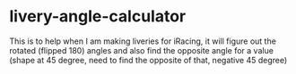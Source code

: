 # livery-angle-calculator
This is to help when I am making liveries for iRacing, it will figure out the rotated (flipped 180) angles and also find the opposite angle for a value (shape at 45 degree, need to find the opposite of that, negative 45 degree)


